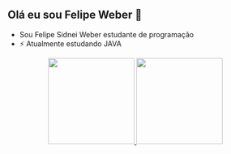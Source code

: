 ## Olá eu sou Felipe Weber 👋

- Sou Felipe Sidnei Weber estudante de programação
- ⚡ Atualmente estudando JAVA

<div align="center">
 <a href="https://github.com/FelipeWeber593">
 <img height="170em" src="https://github-readme-stats.vercel.app/api?username=FelipeWeber593&show_icons=true&theme=slate&include_all_commits=true&count_private=true"/>
 <img height="170em" src="https://github-readme-stats.vercel.app/api/top-langs/?username=FelipeWeber593&layout=compact&langs_count=7&theme=slate"/>
</div>

